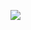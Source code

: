![](https://cdn.nlark.com/yuque/0/2022/jpeg/1128524/1665321799451-fefdc445-db85-4f40-884b-3c7596f39c62.jpeg)
